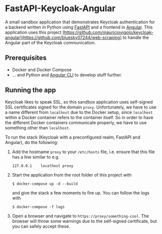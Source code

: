 # FastAPI-Keycloak-Angular

A small sandbox application that demonstrates Keycloak authentication for a
backend written in Python using [FastAPI](https://fastapi.tiangolo.com/) and
a frontend in [Angular](https://angular.io/). This application uses this
project
[https://github.com/mauriciovigolo/keycloak-angular](https://github.com/bluesky07244/web-scraping)
to handle the Angular part of the Keycloak communication.

## Prerequisites
* Docker and Docker Compose
* ... and Python and [Angular CLI](https://cli.angular.io/) to develop
  stuff further.

## Running the app

Keycloak likes to speak SSL, so this sandbox application uses self-signed
SSL certificates signed for the domain `proxy`. Unfortunately, we have
to use a name different from `localhost` due to the Docker setup, since 
`localhost` within a Docker container refers to the container itself. So
in order to have the different Docker containers communicate properly, we
have to use something other than `localhost`.

To run the stack (Keycloak with a preconfigured realm, FastAPI and Angular),
do the following:
1. Add the hostname `proxy` to your `/etc/hosts` file, i.e. ensure that this
   file has a line similar to e.g.
   ```
   127.0.0.1    localhost proxy
   ```
1. Start the application from the root folder of this project with
   ```
   $ docker-compose up -d --build
   ```
   and give the stack a few moments to fire up. You can follow the logs
   with
   ```
   $ docker-compose -f logs
   ```
1. Open a browser and navigate to `https://proxy/something-cool`. The
   browser will throw some warnings due to the self-signed certificate,
   but you can safely accept these.
   

